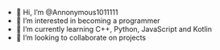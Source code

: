 - 👋 Hi, I’m @Annonymous1011111
- 👀 I’m interested in becoming a programmer
- 🌱 I’m currently learning C++, Python, JavaScript and Kotlin
- 💞️ I’m looking to collaborate on projects
